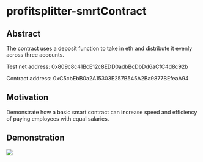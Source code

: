 # profitsplitter-smrtContract

## Abstract
The contract uses a deposit function to take in eth and distribute it evenly across three accounts. 

Test net address: 0x809c8c41BcE12c8EDD0adbBcDbDd6aCfC4d8c92b

Contract address: 0xC5cbEbB0a2A15303E257B545A2Ba9877BEfeaA94
## Motivation
Demonstrate how a basic smart contract can increase speed and efficiency of paying employees with equal salaries.

## Demonstration
![](smrtContract.gif)
